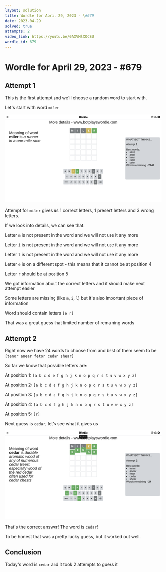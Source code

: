 ```yaml
---
layout: solution
title: Wordle for April 29, 2023 - \#679
date: 2023-04-29
solved: true
attempts: 2
video_link: https://youtu.be/0AXVMlXOCEU
wordle_id: 679
---
```


# Wordle for April 29, 2023 - \#679

## Attempt 1

This is the first attempt and we'll choose a random word to start with.

Let's start with word `miler`

![Attempt 1](2023-04-29/attempt-1.png)

Attempt for `miler` gives us 1 correct letters, 1 present letters and 3 wrong letters.

If we look into details, we can see that:

Letter `m` is not present in the word and we will not use it any more

Letter `i` is not present in the word and we will not use it any more

Letter `l` is not present in the word and we will not use it any more

Letter `e` is on a different spot - this means that it cannot be at position 4

Letter `r` should be at position 5

We got information about the correct letters and it should make next attempt easier

Some letters are missing (like `m`, `i`, `l`) but it's also important piece of information

Word should contain letters `[e r]`

That was a great guess that limited number of remaining words



## Attempt 2

Right now we have 24 words to choose from and best of them seem to be `[tenor anear fetor cedar shear]`

So far we know that possible letters are:

At position 1: `[a b c d e f g h j k n o p q r s t u v w x y z]`

At position 2: `[a b c d e f g h j k n o p q r s t u v w x y z]`

At position 3: `[a b c d e f g h j k n o p q r s t u v w x y z]`

At position 4: `[a b c d f g h j k n o p q r s t u v w x y z]`

At position 5: `[r]`

Next guess is `cedar`, let's see what it gives us

![Attempt 2](2023-04-29/attempt-2.png)

That's the correct answer! The word is `cedar`!

To be honest that was a pretty lucky guess, but it worked out well.

## Conclusion

Today's word is `cedar` and it took 2 attempts to guess it

